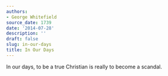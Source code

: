```yaml
---
authors:
- George Whitefield
source_date: 1739
date: '2014-07-28'
description: ''
draft: false
slug: in-our-days
title: In Our Days
---
```

In our days, to be a true Christian is really to become a scandal.



